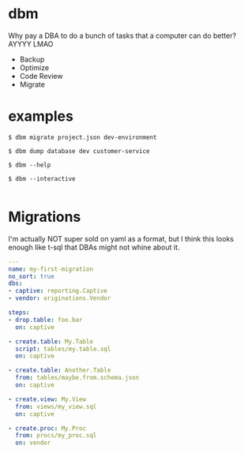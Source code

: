 # dbm

Why pay a DBA to do a bunch of tasks that a computer can do better? AYYYY LMAO


* Backup
* Optimize
* Code Review
* Migrate


# examples

``` shell
$ dbm migrate project.json dev-environment

$ dbm dump database dev customer-service

$ dbm --help

$ dbm --interactive


```


# Migrations

I'm actually NOT super sold on yaml as a format,
but I think this looks enough like t-sql that DBAs might
not whine about it.

```yaml
---
name: my-first-migration
no_sort: true
dbs:
- captive: reporting.Captive
- vendor: originations.Vendor

steps:
- drop.table: foo.bar
  on: captive

- create.table: My.Table
  script: tables/my.table.sql
  on: captive

- create.table: Another.Table
  from: tables/maybe.from.schema.json
  on: captive

- create.view: My.View 
  from: views/my_view.sql
  on: captive

- create.proc: My.Proc
  from: procs/my_proc.sql
  on: vendor

```